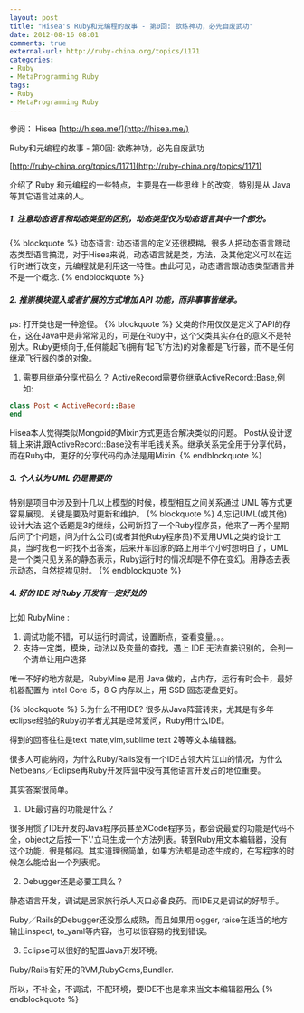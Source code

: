 ```yaml
---
layout: post
title: "Hisea's Ruby和元编程的故事 - 第0回: 欲练神功，必先自废武功"
date: 2012-08-16 08:01
comments: true
external-url: http://ruby-china.org/topics/1171
categories: 
- Ruby
- MetaProgramming Ruby
tags: 
- Ruby
- MetaProgramming Ruby
---
```


参阅：
Hisea [http://hisea.me/](http://hisea.me/) 

Ruby和元编程的故事 - 第0回: 欲练神功，必先自废武功

[http://ruby-china.org/topics/1171](http://ruby-china.org/topics/1171)

介绍了 Ruby 和元编程的一些特点，主要是在一些思维上的改变，特别是从 Java 等其它语言过来的人。

##### 1. 注意动态语言和动态类型的区别，动态类型仅为动态语言其中一个部分。
{% blockquote %}
动态语言:
动态语言的定义还很模糊，很多人把动态语言跟动态类型语言搞混，对于Hisea来说，动态语言就是类，方法，及其他定义可以在运行时进行改变，元编程就是利用这一特性。由此可见，动态语言跟动态类型语言并不是一个概念.
{% endblockquote %}


<!--more-->

##### 2. 推崇模块混入或者扩展的方式增加 API 功能，而非事事皆继承。
ps: 打开类也是一种途径。
{% blockquote %}
父类的作用仅仅是定义了API的存在，这在Java中是非常常见的，可是在Ruby中，这个父类其实存在的意义不是特别大。Ruby更倾向于,任何能起飞(拥有‘起飞’方法)的对象都是飞行器，而不是任何继承飞行器的类的对象。

  1. 需要用继承分享代码么？ ActiveRecord需要你继承ActiveRecord::Base,例如:
``` ruby
class Post < ActiveRecord::Base  
end
```
Hisea本人觉得类似Mongoid的Mixin方式更适合解决类似的问题。 Post从设计逻辑上来讲,跟ActiveRecord::Base没有半毛钱关系。继承关系完全用于分享代码，而在Ruby中，更好的分享代码的办法是用Mixin. 
{% endblockquote %}

##### 3. 个人认为 UML 仍是需要的
特别是项目中涉及到十几以上模型的时候，模型相互之间关系通过 UML 等方式更容易展现。关键是要及时更新和维护。
{% blockquote %}
4,忘记UML(或其他)设计大法
这个话题是3的继续，公司新招了一个Ruby程序员，他来了一两个星期后问了个问题，问为什么公司(或者其他Ruby程序员)不爱用UML之类的设计工具，当时我也一时找不出答案，后来开车回家的路上用半个小时想明白了，UML是一个类只见关系的静态表示，Ruby运行时的情况却是不停在变幻。用静态去表示动态，自然捉襟见肘。
{% endblockquote %}


##### 4. 好的 IDE 对 Ruby 开发有一定好处的
比如  RubyMine :  		

1. 调试功能不错，可以运行时调试，设置断点，查看变量。。。				
2. 支持一定类，模块，动法以及变量的查找，遇上 IDE 无法直接识别的，会列一个清单让用户选择

唯一不好的地方就是，RubyMine 是用 Java 做的，占内存，运行有时会卡，最好机器配置为 intel Core i5，8 G 内存以上，用 SSD 固态硬盘更好。

{% blockquote %}
5.为什么不用IDE?
很多从Java阵营转来，尤其是有多年eclipse经验的Ruby初学者尤其是经常爱问，Ruby用什么IDE。


得到的回答往往是text mate,vim,sublime text 2等等文本编辑器。


很多人可能纳闷，为什么Ruby/Rails没有一个IDE占领大片江山的情况，为什么Netbeans／Eclipse再Ruby开发阵营中没有其他语言开发占的地位重要。

其实答案很简单。


  1. IDE最讨喜的功能是什么？


很多用惯了IDE开发的Java程序员甚至XCode程序员，都会说最爱的功能是代码不全，object之后按一下'.'立马生成一个方法列表。转到Ruby用文本编辑器，没有这个功能，很是郁闷。其实道理很简单，如果方法都是动态生成的，在写程序的时候怎么能给出一个列表呢。


  2. Debugger还是必要工具么？


静态语言开发，调试是居家旅行杀人灭口必备良药。而IDE又是调试的好帮手。

Ruby／Rails的Debugger还没那么成熟，而且如果用logger, raise在适当的地方输出inspect, to_yaml等内容，也可以很容易的找到错误。


  3. Eclipse可以很好的配置Java开发环境。

Ruby/Rails有好用的RVM,RubyGems,Bundler.


所以，不补全，不调试，不配环境，要IDE不也是拿来当文本编辑器用么
{% endblockquote %}
